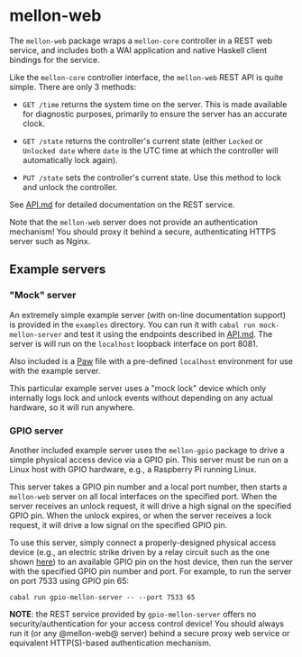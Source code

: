 # mellon-web

The `mellon-web` package wraps a `mellon-core` controller in a REST
web service, and includes both a WAI application and native Haskell
client bindings for the service.

Like the `mellon-core` controller interface, the `mellon-web` REST API
is quite simple. There are only 3 methods:

* `GET /time` returns the system time on the server. This is made
  available for diagnostic purposes, primarily to ensure the server
  has an accurate clock.

* `GET /state` returns the controller's current state (either `Locked`
  or `Unlocked date` where `date` is the UTC time at which the
  controller will automatically lock again).

* `PUT /state` sets the controller's current state. Use this method to
  lock and unlock the controller.

See [API.md](API.md) for detailed documentation on the REST service.

Note that the `mellon-web` server does not provide an authentication
mechanism! You should proxy it behind a secure, authenticating HTTPS
server such as Nginx.

## Example servers

### "Mock" server

An extremely simple example server (with on-line documentation
support) is provided in the `examples` directory. You can run it with
`cabal run mock-mellon-server` and test it using the endpoints
described in [API.md](API.md). The server is will run on the
`localhost` loopback interface on port 8081.

Also included is a [Paw](https://luckymarmot.com/paw) file with a
pre-defined `localhost` environment for use with the example server.

This particular example server uses a "mock lock" device which only
internally logs lock and unlock events without depending on any actual
hardware, so it will run anywhere.

### GPIO server

Another included example server uses the `mellon-gpio` package to
drive a simple physical access device via a GPIO pin. This server must
be run on a Linux host with GPIO hardware, e.g., a Raspberry Pi
running Linux.

This server takes a GPIO pin number and a local port number, then
starts a `mellon-web` server on all local interfaces on the specified
port. When the server receives an unlock request, it will drive a high
signal on the specified GPIO pin. When the unlock expires, or when the
server receives a lock request, it will drive a low signal on the
specified GPIO pin.

To use this server, simply connect a properly-designed physical access
device (e.g., an electric strike driven by a relay circuit such as the
one shown
[here](http://www.petervis.com/Raspberry_PI/Driving_Relays_with_CMOS_and_TTL_Outputs/Driving_Relays_with_CMOS_and_TTL_Outputs.html))
to an available GPIO pin on the host device, then run the server with
the specified GPIO pin number and port. For example, to run the server
on port 7533 using GPIO pin 65:

```
cabal run gpio-mellon-server -- --port 7533 65
```

**NOTE**: the REST service provided by `gpio-mellon-server` offers no
security/authentication for your access control device! You should
always run it (or any @mellon-web@ server) behind a secure proxy web
service or equivalent HTTP(S)-based authentication mechanism.
